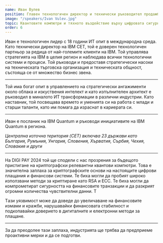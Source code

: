 ```yaml
---
name: Иван Вулев
position: Главен технологичен директор и технически ръководител продажби, IBM Central Eastern Europe Territory
image: "/speakers/Ivan Vulev.jpg"
topic: Квантовите компютри и тяхното въздействие върху цифровата сигурност във финансовата индустрия
order: 6
---
```


Иван е технологичен лидер с 18 години ИТ опит в международна среда. Като
технически директор на IBM CET, той е доверен технологичен партньор за
редица от най-големите клиенти на IBM. Той управлява стратегията на IBM в
целия регион и наблюдава всички технологични системи и процеси. Той
ръководи и предоставя стратегически насоки на техническата търговска
организация и техническата общност, състояща се от множество бизнес звена.

---

Той има богат опит в управлението на стратегически ангажименти около облака
и изкуствения интелект и като изпълнителен архитект е ръководил в миналото
ИТ трансформации в различни индустрии. Като наставник, той посвещава
времето и уменията си на работа с млади и старши таланти, като им помага да
израснат в кариерата си.

---

Иван е посланик на IBM Quantum и ръководи инициативите на IBM Quantum в
региона.

_Централна източна територия (CET) включва 23 държави като България,
Румъния, Унгария, Словения, Хърватия, Сърбия, Чехия, Словакия и други_

---

На DIGI PAY 2024 той ще сподели с нас прозрения за бъдещото пристигане на
криптографски релевантни квантови компютри. Това е значителна заплаха за
криптографските основи на настоящите цифрови плащания и финансови
системи. Те биха могли да пробият широко използвани методи за криптиране
като RSA и ECC. Те биха могли да компрометират сигурността на финансовите
транзакции и да разкрият огромни количества чувствителни данни.
Т

Tази уязвимост може да доведе до увеличаване на финансовите измами и кражби,
нарушавайки финансовата стабилност и подкопавайки доверието в дигиталните
и електронни методи за плащане.

---

За да преодолее тази заплаха, индустрията ще трябва да предприеме проактивни мерки и да се подготви.
